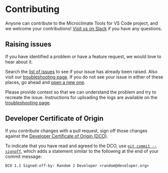 # Contributing

Anyone can contribute to the Microclimate Tools for VS Code project, and we welcome your contributions! [Visit us on Slack](https://slack-invite-ibm-cloud-tech.mybluemix.net/) if you have any questions.

## Raising issues

If you have identified a problem or have a feature request, we would love to hear about it.


Search the [list of issues](https://github.com/microclimate-dev2ops/microclimate-vscode-tools/issues) to see if your issue has already been raised. Also visit our [troubleshooting page](https://microclimate-dev2ops.github.io/mdt-vsc-troubleshooting). If you do not see your issue in either of these places, go ahead and [open a new one](https://github.com/microclimate-dev2ops/microclimate-vscode-tools/issues/new).

Please provide context so that we can understand the problem and try to recreate the issue. Instructions for uploading the logs are available on the [troubleshooting page](https://microclimate-dev2ops.github.io/mdt-vsc-troubleshooting).

## Developer Certificate of Origin

If you contribute changes with a pull request, sign off those changes against the [Developer Certificate of Origin (DCO)](https://github.com/microclimate-dev2ops/microclimate-vscode-tools/blob/master/DCO1.1.txt).

To indicate that you have read and agreed to the DCO, use [`git commit --signoff`](https://git-scm.com/docs/git-commit#git-commit---signoff), which adds a statement similar to the following at the end of your commit message:

```DCO 1.1 Signed-off-by: Random J Developer <random@developer.org>```